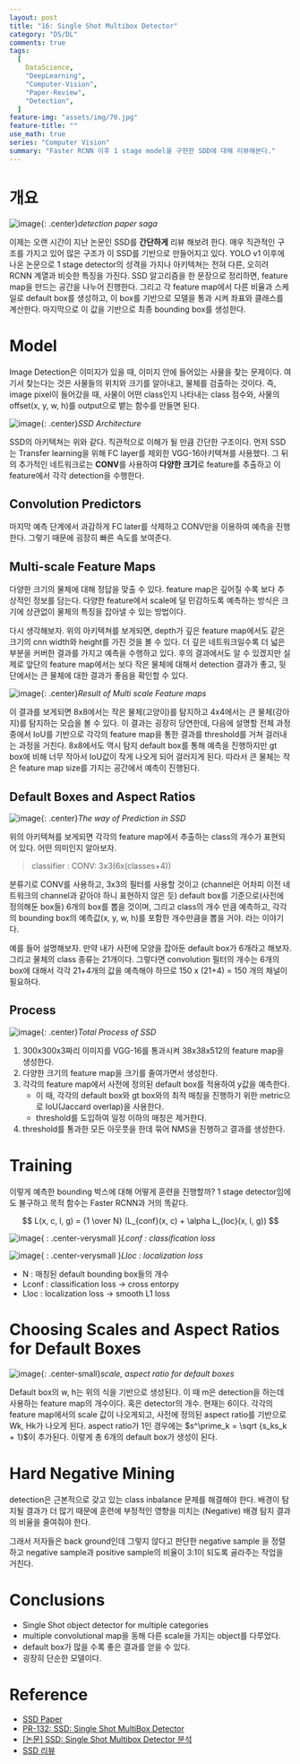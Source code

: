 ```yaml
---
layout: post
title: "16: Single Shot Multibox Detector"
category: "DS/DL"
comments: true
tags:
  [
    DataScience,
    "DeepLearning",
    "Computer-Vision",
    "Paper-Review",
    "Detection",
  ]
feature-img: "assets/img/70.jpg"
feature-title: ""
use_math: true
series: "Computer Vision"
summary: "Faster RCNN 이후 1 stage model을 구현한 SDD에 대해 리뷰해본다."
---
```


# 개요
![image](https://user-images.githubusercontent.com/37871541/111717614-bd2bba00-889b-11eb-987b-74c4afca8eda.png){: .center}_detection paper saga_

이제는 오랜 시간이 지난 논문인 SSD를 **간단하게** 리뷰 해보려 한다. 매우 직관적인 구조를 가지고 있어 많은 구조가 이 SSD를 기반으로 만들어지고 있다. YOLO v1 이후에 나온 논문으로 1 stage detector의 성격을 가지나 아키텍쳐는 전혀 다른, 오히려 RCNN 계열과 비슷한 특징을 가진다. SSD 알고리즘을 한 문장으로 정리하면, feature map을 만드는 공간을 나누어 진행한다. 그리고 각 feature map에서 다른 비율과 스케일로 default box를 생성하고, 이 box를 기반으로 모델을 통과 시켜 좌표와 클래스를 계산한다. 마지막으로 이 값을 기반으로 최종 bounding box를 생성한다.

# Model
Image Detection은 이미지가 있을 때, 이미지 안에 들어있는 사물을 찾는 문제이다. 여기서 찾는다는 것은 사물들의 위치와 크기를 알아내고, 물체를 검출하는 것이다. 즉, image pixel이 들어갔을 때, 사물이 어떤 class인지 나타내는 class 점수와, 사물의 offset(x, y, w, h)를 output으로 뱉는 함수를 만들면 된다.

![image](https://user-images.githubusercontent.com/37871541/111717964-7b4f4380-889c-11eb-980d-02b4ef1fb041.png){: .center}_SSD Architecture_

SSD의 아키텍쳐는 위와 같다. 직관적으로 이해가 될 만큼 간단한 구조이다. 먼저 SSD는 Transfer learning을 위해 FC layer를 제외한 VGG-16아키텍쳐를 사용했다. 그 뒤의 추가적인 네트워크로는 **CONV**를 사용하여 **다양한 크기**로 feature를 추출하고 이 feature에서 각각 detection을 수행한다.

## Convolution Predictors

마지막 예측 단계에서 과감하게 FC later를 삭제하고 CONV만을 이용하여 예측을 진행한다.  그렇기 때문에 굉장히 빠른 속도를 보여준다.

## Multi-scale Feature Maps
다양한 크기의 물체에 대해 정답을 맞출 수 있다. feature map은 깊어질 수록 보다 추상적인 정보를 담는다. 다양한 feature에서 scale에 덜 민감하도록 예측하는 방식은 크기에 상관없이 물체의 특징을 잡아낼 수 있는 방법이다.

다시 생각해보자. 위의 아키텍쳐를 보게되면, depth가 깊은 feature map에서도 같은 크기의 cnn width와 height를 가진 것을 볼 수 있다. 더 깊은 네트워크일수록 더 넓은 부분을 커버한 결과를 가지고 예측을 수행하고 있다. 후의 결과에서도 알 수 있겠지만 실제로 앞단의 feature map에서는 보다 작은 물체에 대해서 detection 결과가 좋고, 뒷단에서는 큰 물체에 대한 결과가 좋음을 확인할 수 있다.

![image](https://user-images.githubusercontent.com/37871541/111732603-35ed3f00-88b9-11eb-8227-7e7abf5d7b0b.png){: .center}_Result of Multi scale Feature maps_

이 결과를 보게되면 8x8에서는 작은 물체(고양이)를 탐지하고  4x4에서는 큰 물체(강아지)를 탐지하는 모습을 볼 수 있다. 이 결과는 굉장히 당연한데, 다음에 설명할 전체 과정 중에서 IoU를 기반으로 각각의 feature map을 통한 결과를 threshold를 거쳐 걸러내는 과정을 거친다. 8x8에서도 역시 탐지 default box를 통해 예측을 진행하지만 gt box에 비해 너무 작아서 IoU값이 작게 나오게 되어 걸러지게 된다. 따라서 큰 물체는 작은 feature map size를 가지는 공간에서 예측이 진행된다.

## Default Boxes and Aspect Ratios
![image](https://user-images.githubusercontent.com/37871541/111719434-34af1880-889f-11eb-8a1c-98e14bc19303.png){: .center}_The way of Prediction in SSD_

위의 아키텍쳐를 보게되면 각각의 feature map에서 추출하는 class의 개수가 표현되어 있다. 어떤 의미인지 알아보자. 

> classifier : CONV: 3x3(6x(classes+4))

분류기로 CONV를 사용하고, 3x3의 필터를 사용할 것이고 (channel은 어차피 이전 네트워크의 channel과 같아야 하니 표현하지 않은 듯) default box를 기준으로(사전에 정의해둔 box들) 6개의 box를 뽑을 것이며, 그리고 class의 개수 만큼 예측하고, 각각의 bounding box의 예측값(x, y, w, h)를 포함한 개수만큼을 뽑을 거야. 라는 이야기다.

예를 들어 설명해보자. 만약 내가 사전에 모양을 잡아둔 default box가 6개라고 해보자. 그리고 물체의 class 종류는 21개이다. 그렇다면 convolution 필터의 개수는 6개의 box에 대해서 각각 21+4개의 값을 예측해야 하므로 150 x (21+4) = 150 개의 채널이 필요하다.

## Process

![image](https://user-images.githubusercontent.com/37871541/111718760-dfbed280-889d-11eb-8415-c50bbc7b3395.png){: .center}_Total Process of SSD_


1. 300x300x3짜리 이미지를 VGG-16를 통과시켜 38x38x512의 feature map을 생성한다.
2. 다양한 크기의 feature map을 크기를 줄여가면서 생성한다.
3. 각각의 feature map에서 사전에 정의된 default box를 적용하여 y값을 예측한다.
   * 이 때, 각각의 default box와 gt box와의 최적 매칭을 진행하기 위한 metric으로 IoU(Jaccard overlap)을 사용한다. 
   * threshold를 도입하여 일정 이하의 매칭은 제거한다.
4. threshold를 통과한 모든 아웃풋을 한데 묶어 NMS을 진행하고 결과를 생성한다.


# Training
이렇게 예측한 bounding 박스에 대해 어떻게 훈련을 진행할까? 1 stage detector임에도 불구하고 목적 함수는 Faster RCNN과 거의 똑같다. 

$$
L(x, c, l, g) = {1 \over N} (L_{conf}(x, c) + \alpha L_{loc}(x, l, g))
$$

![image](https://user-images.githubusercontent.com/37871541/111732306-84e6a480-88b8-11eb-986d-85384d7ba273.png){ : .center-verysmall }_Lconf : classification loss_

![image](https://user-images.githubusercontent.com/37871541/111732294-7a2c0f80-88b8-11eb-8c9f-099fc36994d4.png){ : .center-verysmall }_Lloc : localization loss_


* N : 매칭된 default bounding box들의 개수
* Lconf : classification loss -> cross entorpy
* Lloc : localization loss -> smooth L1 loss

# Choosing Scales and Aspect Ratios for Default Boxes

![image](https://user-images.githubusercontent.com/37871541/111733090-700b1080-88ba-11eb-86f1-1af211117565.png){: .center-small}_scale, aspect ratio for default boxes_

Default box의 w, h는 위의 식을 기반으로 생성된다. 이 때 m은 detection을 하는데 사용하는 feature map의 개수이다. 혹은 detector의 개수. 현재는 6이다. 각각의 feature map에서의 scale 값이 나오게되고, 사전에 정의된 aspect ratio를 기반으로 Wk, Hk가 나오게 된다. aspect ratio가 1인 경우에는 $s^\prime_k = \sqrt {s_ks_k + 1}$이 추가된다. 이렇게 총 6개의 default box가 생성이 된다.

# Hard Negative Mining
detection은 근본적으로 갖고 있는 class inbalance 문제를 해결해야 한다. 배경이 탐지될 결과가 더 많기 때문에 훈련에 부정적인 영향을 미치는 (Negative) 배경 탐지 결과의 비율을 줄여줘야 한다. 

그래서 저자들은 back ground인데 그렇지 않다고 판단한 negative sample 을 정렬하고 negative sample과 positive sample의 비율이 3:1이 되도록 골라주는 작업을 거친다.

# Conclusions
* Single Shot object detector for multiple categories
* multiple convolutional map을 동해 다른 scale을 가지는 object를 다루었다.
* default box가 많을 수록 좋은 결과를 얻을 수 있다.
* 굉장히 단순한 모델이다.
# Reference

* [SSD Paper](https://arxiv.org/abs/1512.02325)  
* [PR-132: SSD: Single Shot MultiBox Detector](https://www.youtube.com/watch?v=ej1ISEoAK5g)
* [[논문] SSD: Single Shot Multibox Detector 분석](https://taeu.github.io/paper/deeplearning-paper-ssd/)
* [SSD 리뷰](https://wansook0316.github.io/cv/projects/2021/03/19/Face-Detection-and-tracking-with-ssd-network-02-Paper-Research-1.html)